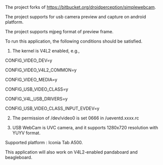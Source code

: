 The project forks of https://bitbucket.org/droidperception/simplewebcam.

The project supports for usb camera preview and capture on android platform.

The project supports mjpeg format of preview frame.

To run this application, the following conditions should be satisfied.

1) The kernel is V4L2 enabled, e.g.,

 CONFIG_VIDEO_DEV=y

 CONFIG_VIDEO_V4L2_COMMON=y

 CONFIG_VIDEO_MEDIA=y

 CONFIG_USB_VIDEO_CLASS=y

 CONFIG_V4L_USB_DRIVERS=y

 CONFIG_USB_VIDEO_CLASS_INPUT_EVDEV=y

2) The permission of /dev/video0 is set 0666 in /ueventd.xxxx.rc

3) USB WebCam is UVC camera, and it supports 1280x720 resolution with YUYV format.

Supported platform : Iconia Tab A500.

 This application will also work on V4L2-enabled pandaboard and beagleboard.
